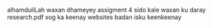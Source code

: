 



alhamduliLah waxan dhameyey assigment 4 sido kale waxan ku daray  research.pdf xog ka keenay websites badan isku keenkeenay
